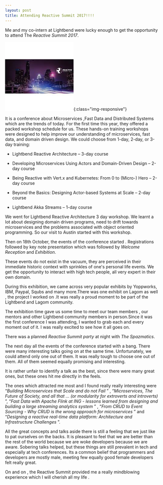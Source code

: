 ```yaml
---
layout: post
title: Attending Reactive Summit 2017!!!!
---
```

Me and my co-intern at Lightbend were lucky enough to get the opportunity to attend The *Reactive Summit 2017*.

![Reactive Summit](https://github.com/lakhina/blog/blob/master/images/reactive.jpeg?raw=true){:class="img-responsive"}

It is a conference about Microservices ,Fast Data and  Distributed Systems which are the trends of today. For the first time this year, they offered a packed workshop schedule for us. These hands-on training workshops were designed to help improve our understanding of microservices, fast data, and domain driven design. We could choose from 1-day, 2-day, or 3-day training:
 - Lightbend Reactive Architecture – 3-day course

 - Developing Microservices Using Actors and Domain-Driven Design – 2-day course

 - Being Reactive with Vert.x and Kubernetes: From 0 to (Micro-) Hero – 2-day course

 - Beyond the Basics: Designing Actor-based Systems at Scale – 2-day course

 - Lightbend Akka Streams – 1-day course

We went for Lightbend Reactive Architecture 3 day workshop. We learnt a lot about designing domain driven programs, need to drift towards microservices and the problems associated with object oriented programming.
So our visit to Austin started with this workshop.


Then on 18th October, the events of the conference started . Registrations followed by key note presentation which was followed by *Welcome Reception* and *Exhibition*.


These events do not exist in the vacuum, they are perceived in their immediate historic context with sprinkles of one's personal life events. We get the opportunity to interact with high tech people, all very expert in their own domain.


 During this exhibition, we came across very popular exhibits by Yoppworks, IBM, Paypal, Squbs and many more.There was one exhibit on Lagom as well , the project I worked on .It was really a proud moment to be part of the Lightbend and Lagom community.


The exhibition time gave us some time to meet our team members , our mentors and other Lightbend community members in person.Since it was the first conference I was attending, I wanted to grab each and every moment out of it. I was really excited to see how it all goes on.


There was a planned *Reactive Summit party* at night with *The Spazmatics*.


The next day all the events of the conference started with a bang. There were many interesting talks going on at the same time. Unfortunately, we could attend only one out of them. It was really  tough  to choose one out of them. All of them seemed equally promising and interesting.


It is rather unfair to identify a talk as the best, since there were many great ones, but these ones hit me directly in the feels.


The ones which attracted me most  and I found really really interesting were “*Building Microservices that Scale and do not Fail*  ” , “*Microservices, The Future of Society, and all that ... (or modularity for extroverts and introverts)*  ”, “*Fast Data with Apache Flink at ING - lessons learned from designing and building a large streaming analytics system* ” , “*From CRUD to Event Sourcing - Why CRUD is the wrong approach for microservices* ” and “*Designing a reactive real-time data platform: Architecture and Infrastructure Challenges* ”.


All the great concepts and talks aside there is still a feeling that we just like to pat ourselves on the backs. It is pleasant to feel that we are better than the rest of the world because we are woke developers  because we are aware. Sobering talks helped, but these things are still prevalent in tech and especially at tech conferences. Its a common belief that programmers and developers are mostly male, meeting few equally good female developers felt really great.


On and on , the Reactive Summit provided me a really mindblowing experience which I will cherish all my life .
